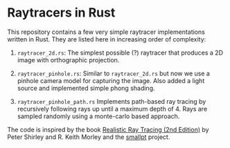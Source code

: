 # Raytracers in Rust

This repository contains a few very simple raytracer implementations written in Rust. They are listed here in increasing order of complexity:

 1. `raytracer_2d.rs`: 
    The simplest possible (?) raytracer that produces a 2D image with orthographic projection.

 2. `raytracer_pinhole.rs`: 
    Similar to `raytracer_2d.rs` but now we use a pinhole camera model for capturing the image. Also added a light source and implemented simple phong shading.

 3. `raytracer_pinhole_path.rs`
    Implements path-based ray tracing by recursively following rays
    up until a maximum depth of 4. Rays are sampled randomly using a 
    monte-carlo based approach.

The code is inspired by the book [Realistic Ray Tracing (2nd Edition)][2] by Peter Shirley and R. Keith Morley and the [smallpt][1] project.
    
[1]: http://www.kevinbeason.com/smallpt/
[2]: http://www.amazon.com/Realistic-Ray-Tracing-Second-Edition/dp/1568814615